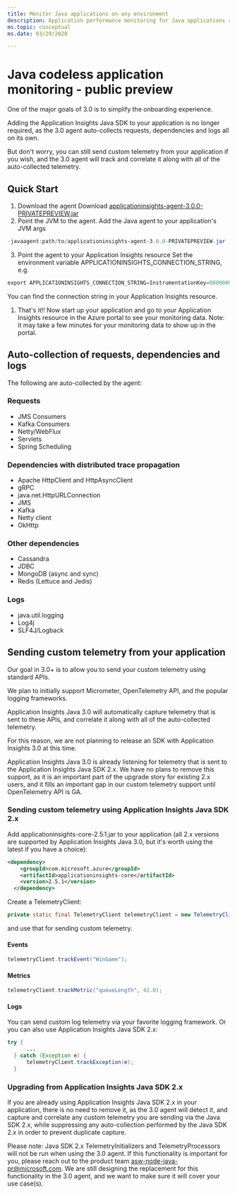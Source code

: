 ```yaml
---
title: Monitor Java applications on any environment 
description: Application performance monitoring for Java applications running in any environment without instrumenting the app. Distributed tracing and application map.
ms.topic: conceptual
ms.date: 03/29/2020

---
```


# Java codeless application monitoring - public preview

One of the major goals of 3.0 is to simplify the onboarding experience.

Adding the Application Insights Java SDK to your application is no longer required, as the 3.0 agent auto-collects requests, dependencies and logs all on its own.

But don't worry, you can still send custom telemetry from your application if you wish, and the 3.0 agent will track and correlate it along with all of the auto-collected telemetry.

## Quick Start 

1. Download the agent
Download [applicationinsights-agent-3.0.0-PRIVATEPREVIEW.jar](https://applicationinsightsjava.blob.core.windows.net/privatepreview/applicationinsights-agent-3.0.0-PRIVATEPREVIEW.jar)
1. Point the JVM to the agent. Add the Java agent to your application's JVM args
```powershell
-javaagent:path/to/applicationinsights-agent-3.0.0-PRIVATEPREVIEW.jar
``` 
3. Point the agent to your Application Insights resource
Set the environment variable APPLICATIONINSIGHTS_CONNECTION_STRING, e.g.
```powershell
export APPLICATIONINSIGHTS_CONNECTION_STRING=InstrumentationKey=00000000-0000-0000-0000-000000000000
```
You can find the connection string in your Application Insights resource.
1. That's it!!
Now start up your application and go to your Application Insights resource in the Azure portal to see your monitoring data. Note: it may take a few minutes for your monitoring data to show up in the portal.

## Auto-collection of requests, dependencies and logs

The following are auto-collected by the agent:

### Requests

* JMS Consumers 
* Kafka Consumers 
* Netty/WebFlux 
* Servlets
* Spring Scheduling 

### Dependencies with distributed trace propagation

* Apache HttpClient and HttpAsyncClient
* gRPC 
* java.net.HttpURLConnection
* JMS 
* Kafka 
* Netty client 
* OkHttp

### Other dependencies

* Cassandra 
* JDBC
* MongoDB (async and sync)
* Redis (Lettuce and Jedis)

### Logs

* java.util.logging 
* Log4j
* SLF4J/Logback

## Sending custom telemetry from your application

Our goal in 3.0+ is to allow you to send your custom telemetry using standard APIs.

We plan to initially support Micrometer, OpenTelemetry API, and the popular logging frameworks.

Application Insights Java 3.0 will automatically capture telemetry that is sent to these APIs, and correlate it along with all of the auto-collected telemetry.

For this reason, we are not planning to release an SDK with Application Insights 3.0 at this time.

Application Insights Java 3.0 is already listening for telemetry that is sent to the Application Insights Java SDK 2.x. We have no plans to remove this support, as it is an important part of the upgrade story for existing 2.x users, and it fills an important gap in our custom telemetry support until OpenTelemetry API is GA.

### Sending custom telemetry using Application Insights Java SDK 2.x
Add applicationinsights-core-2.5.1.jar to your application (all 2.x versions are supported by Application Insights Java 3.0, but it's worth using the latest if you have a choice):
```xml
<dependency>
    <groupId>com.microsoft.azure</groupId>
    <artifactId>applicationinsights-core</artifactId>
    <version>2.5.1</version>
  </dependency>
```
Create a TelemetryClient:
```java
private static final TelemetryClient telemetryClient = new TelemetryClient();
```
and use that for sending custom telemetry.

#### Events
```java
telemetryClient.trackEvent("WinGame");
```

#### Metrics
```java
telemetryClient.trackMetric("queueLength", 42.0);
```

#### Logs
You can send custom log telemetry via your favorite logging framework.
Or you can also use Application Insights Java SDK 2.x:

```java
try {
      ...
  } catch (Exception e) {
      telemetryClient.trackException(e);
  }
```

### Upgrading from Application Insights Java SDK 2.x
If you are already using Application Insights Java SDK 2.x in your application, there is no need to remove it, as the 3.0 agent will detect it, and capture and correlate any custom telemetry you are sending via the Java SDK 2.x, while suppressing any auto-collection performed by the Java SDK 2.x in order to prevent duplicate capture.

Please note: Java SDK 2.x TelemetryInitializers and TelemetryProcessors will not be run when using the 3.0 agent. If this functionality is important for you, please reach out to the product team [asw-node-java-pr@microsoft.com](mailto:asw-node-java-pr@microsoft.com). We are still designing the replacement for this functionality in the 3.0 agent, and we want to make sure it will cover your use case(s).